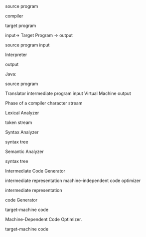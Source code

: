 source program

compiler

target program

input-> Target Program -> output

source program
input

Interpreter

output

Java:

source program

Translator
intermediate program
input Virtual Machine
output

Phase of a compiler
character stream

Lexical Analyzer

token stream

Syntax Analyzer

syntax tree

Semantic Analyzer

syntax tree

Intermediate Code Generator

intermediate representation
machine-independent code optimizer

intermediate representation

code Generator

target-machine code

Machine-Dependent Code Optimizer.

target-machine code
